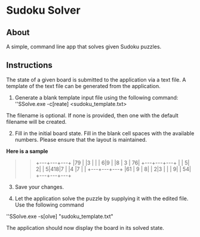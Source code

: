 # Sudoku Solver

## About
A simple, command line app that solves given Sudoku puzzles.

## Instructions
The state of a given board is submitted to the application via a text file.
A template of the text file can be generated from the application.


1. Generate a blank template input file using the following command:
''SSolve.exe -c[reate] <sudoku_template.txt>

The filename is optional. If none is provided, then one with the default filename will be created.

2. Fill in the initial board state.
Fill in the blank cell spaces with the available numbers.
Please ensure that the layout is maintained.

**Here is a sample**
>>+---+---+---+
>>|79 |   |3  |
>>|   |  6|9  |
>>|8  | 3 | 76|
>>+---+---+---+
>>|   |  5|  2|
>>|  5|418|7  |
>>|4  |7  |   |
>>+---+---+---+
>>|61 | 9 |  8|
>>|  2|3  |   |
>>|  9|   | 54|
>>+---+---+---+

3. Save your changes.

4. Let the application solve the puzzle by supplying it with the edited file.
Use the following command

''SSolve.exe -s[olve] "sudoku_template.txt"


The application should now display the board in its solved state.